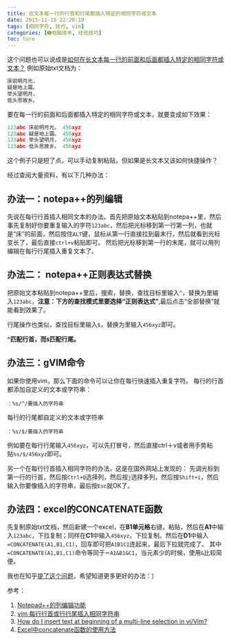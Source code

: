 ```yaml
---
title: 在文本每一行的行首和行尾都插入特定的相同字符或文本
date: 2015-11-19 22:20:19
tags: [相同字符, 技巧, vim]
categories: [➎电脑技术, 经验技巧]
toc: ture
---
```


这个问题也可以说成是[如何在长文本每一行的前面和后面都插入特定的相同字符或文本？][1]
例如原始txt文档为：
``` c
床前明月光，
疑是地上霜。
举头望明月，
低头思故乡。
```
要在每一行的前面和后面都插入特定的相同字符或文本，就要变成如下效果：
``` c
123abc 床前明月光， 456xyz
123abc 疑是地上霜。 456xyz
123abc 举头望明月， 456xyz
123abc 低头思故乡。 456xyz
```
这个例子只是短了点，可以手动复制粘贴，但如果是长文本又该如何快捷操作？

经过查阅大量资料，有以下几种办法：
<!--more-->
## 办法一：notepa++的列编辑
先说在每行行首插入相同文本的办法。首先把原始文本粘贴到notepa++里，然后事先复制好你要重复输入的字符`123abc`，然后把光标移到第一行第一列，也就是“床”的前面，然后按住`ALT`键，鼠标从第一行直接拉到最末行，然后就看到光标变长了，最后直接`ctrl+v`粘贴即可。
然后把光标移到第一行的末尾，就可以用列编辑在每行行尾插入重复文本了。
## 办法二： notepa++正则表达式替换
把原始文本粘贴到notepa++里后，搜索，替换，查找目标里输入`^`，替换为里输入`123abc`，**注意：下方的查找模式里要选择“正则表达式”**,最后点击“全部替换”就能看到效果了。

行尾操作也类似，查找目标里输入`$`，替换为里输入`456xyz`即可。

**`^`匹配行首，而`$`匹配行尾。** 
## 办法三：gVIM命令
如果你使用vim，那么下面的命令可以让你在每行快速插入重复字符。
每行的行首都添加自定义的文本或字符串：
``` vim
：%s/^/要插入的字符串
```
每行的行尾都自定义的文本或字符串
``` vim
：%s/$/要插入的字符串
```
例如要在每行行尾输入`456xyz`，可以先打冒号，然后直接ctrl＋v或者用手势粘贴`%s/$/456xyz`即可。

另一个在每行行首插入相同字符的办法，这是在国外网站上发现的：
先调光标到第一行的行首，然后按`Ctrl+Q`选择列，然后按`j`选择多列，然后按`Shift+i`，然后输入你要像插入的字符串，最后按`Esc`就OK了。

## 办法四：excel的CONCATENATE函数
先复制原始txt文档，然后新建一个excel，在**B1单元格**右键，粘贴，然后在**A1**中输入`123abc`，下拉复制；同样在**C1**中输入`456xyz`，下拉复制。然后在**D1**中输入`=CONCATENATE(A1,B1,C1)`，回车即可把`A1B1C1`连起来，最后下拉就完成了。
其中`=CONCATENATE(A1,B1,C1)`命令等同于`＝A1&B1&C1`，当元素少的时候，使用`&`比较简便。

我也在知乎[提了这个问题][2]，希望知道更多更好的办法：）

参考：

 1. [Notepad++的列编辑功能][3]
 2. [vim 每行行首或行行尾插入相同字符串][4]
 3. [How do I insert text at beginning of a multi-line selection in vi/Vim?][5]
 4. [Excel中concatenate函数的使用方法][6]


  [1]: http://www.v2ex.com/t/237058
  [2]: http://www.zhihu.com/question/37708379
  [3]: http://www.crifan.com/files/doc/docbook/rec_soft_npp/release/htmls/npp_func_column_mode.html
  [4]: http://blog.sina.com.cn/s/blog_544f18310100yenj.html
  [5]: http://stackoverflow.com/questions/253380/how-do-i-insert-text-at-beginning-of-a-multi-line-selection-in-vi-vim
  [6]: http://jingyan.baidu.com/article/76a7e409b61726fc3b6e15ba.html